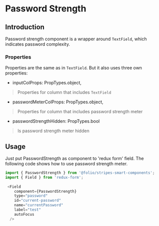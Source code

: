 # Password Strength

## Introduction

Password strength component is a wrapper around `TextField`, which indicates password complexity.

### Properties

Properties are the same as in `TextField`. But it also uses three own properties: 
  * inputColProps: PropTypes.object,
  > Properties for column that includes `TextField`
  * passwordMeterColProps: PropTypes.object,
  > Properties for column that includes password strength meter
  * passwordStrengthHidden: PropTypes.bool
  > Is password strength meter hidden
## Usage
Just put PasswordStrength as component to 'redux form' field.
The following code shows how to use password strength meter.

```javascript
import { PasswordStrength } from '@folio/stripes-smart-components';
import { Field } from 'redux-form';
 
 <Field
    component={PasswordStrength}
    type="password"
    id="current-password"
    name="currentPassword"
    label="test"
    autoFocus
  />
```
